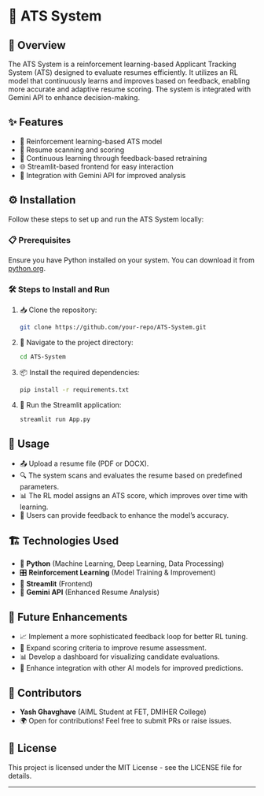 # 🚀 ATS System

## 📌 Overview
The ATS System is a reinforcement learning-based Applicant Tracking System (ATS) designed to evaluate resumes efficiently. It utilizes an RL model that continuously learns and improves based on feedback, enabling more accurate and adaptive resume scoring. The system is integrated with Gemini API to enhance decision-making.

## ✨ Features
- 🤖 Reinforcement learning-based ATS model
- 📄 Resume scanning and scoring
- 🔄 Continuous learning through feedback-based retraining
- 🌐 Streamlit-based frontend for easy interaction
- 🧠 Integration with Gemini API for improved analysis

## ⚙️ Installation
Follow these steps to set up and run the ATS System locally:

### 📋 Prerequisites
Ensure you have Python installed on your system. You can download it from [python.org](https://www.python.org/).

### 🛠️ Steps to Install and Run
1. 📥 Clone the repository:
   ```sh
   git clone https://github.com/your-repo/ATS-System.git
   ```
2. 📂 Navigate to the project directory:
   ```sh
   cd ATS-System
   ```
3. 📦 Install the required dependencies:
   ```sh
   pip install -r requirements.txt
   ```
4. 🚀 Run the Streamlit application:
   ```sh
   streamlit run App.py
   ```

## 🎯 Usage
- 📤 Upload a resume file (PDF or DOCX).
- 🔍 The system scans and evaluates the resume based on predefined parameters.
- 📊 The RL model assigns an ATS score, which improves over time with learning.
- 📝 Users can provide feedback to enhance the model’s accuracy.

## 🏗️ Technologies Used
- 🐍 **Python** (Machine Learning, Deep Learning, Data Processing)
- 🎛 **Reinforcement Learning** (Model Training & Improvement)
- 🎨 **Streamlit** (Frontend)
- 🤖 **Gemini API** (Enhanced Resume Analysis)

## 🚀 Future Enhancements
- 📈 Implement a more sophisticated feedback loop for better RL tuning.
- 🧐 Expand scoring criteria to improve resume assessment.
- 📊 Develop a dashboard for visualizing candidate evaluations.
- 🔗 Enhance integration with other AI models for improved predictions.

## 👥 Contributors
- **Yash Ghavghave** (AIML Student at FET, DMIHER College)
- 🌍 Open for contributions! Feel free to submit PRs or raise issues.

## 📜 License
This project is licensed under the MIT License - see the LICENSE file for details.

---

